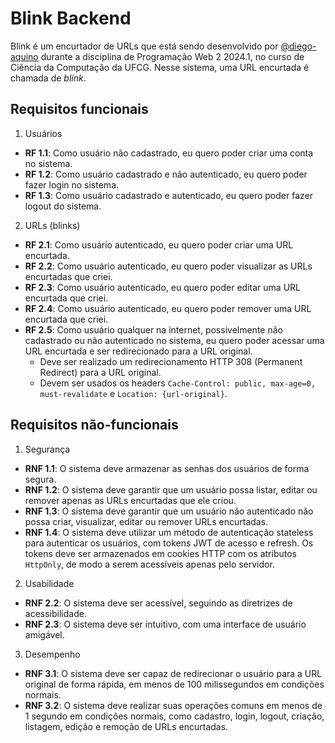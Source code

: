 # Blink Backend

Blink é um encurtador de URLs que está sendo desenvolvido por [@diego-aquino](https://github.com/diego-aquino) durante a
disciplina de Programação Web 2 2024.1, no curso de Ciência da Computação da UFCG. Nesse sistema, uma URL encurtada é
chamada de _blink_.

## Requisitos funcionais

1. Usuários

- **RF 1.1**: Como usuário não cadastrado, eu quero poder criar uma conta no sistema.
- **RF 1.2**: Como usuário cadastrado e não autenticado, eu quero poder fazer login no sistema.
- **RF 1.3**: Como usuário cadastrado e autenticado, eu quero poder fazer logout do sistema.

2. URLs (blinks)

- **RF 2.1**: Como usuário autenticado, eu quero poder criar uma URL encurtada.
- **RF 2.2**: Como usuário autenticado, eu quero poder visualizar as URLs encurtadas que criei.
- **RF 2.3**: Como usuário autenticado, eu quero poder editar uma URL encurtada que criei.
- **RF 2.4**: Como usuário autenticado, eu quero poder remover uma URL encurtada que criei.
- **RF 2.5**: Como usuário qualquer na internet, possivelmente não cadastrado ou não autenticado no sistema, eu quero
  poder acessar uma URL encurtada e ser redirecionado para a URL original.
  - Deve ser realizado um redirecionamento HTTP 308 (Permanent Redirect) para a URL original.
  - Devem ser usados os headers `Cache-Control: public, max-age=0, must-revalidate` e `Location: {url-original}`.

## Requisitos não-funcionais

1. Segurança

- **RNF 1.1**: O sistema deve armazenar as senhas dos usuários de forma segura.
- **RNF 1.2**: O sistema deve garantir que um usuário possa listar, editar ou remover apenas as URLs encurtadas que ele
  criou.
- **RNF 1.3**: O sistema deve garantir que um usuário não autenticado não possa criar, visualizar, editar ou remover
  URLs encurtadas.
- **RNF 1.4**: O sistema deve utilizar um método de autenticação stateless para autenticar os usuários, com tokens JWT
  de acesso e refresh. Os tokens deve ser armazenados em cookies HTTP com os atributos `HttpOnly`, de modo a serem
  acessíveis apenas pelo servidor.

2. Usabilidade

- **RNF 2.2**: O sistema deve ser acessível, seguindo as diretrizes de acessibilidade.
- **RNF 2.3**: O sistema deve ser intuitivo, com uma interface de usuário amigável.

3. Desempenho

- **RNF 3.1**: O sistema deve ser capaz de redirecionar o usuário para a URL original de forma rápida, em menos de 100
  milissegundos em condições normais.
- **RNF 3.2**: O sistema deve realizar suas operações comuns em menos de 1 segundo em condições normais, como cadastro,
  login, logout, criação, listagem, edição e remoção de URLs encurtadas.
